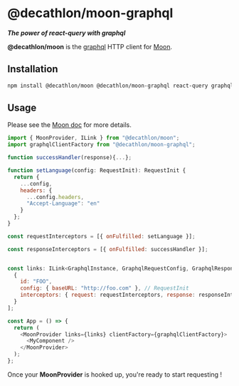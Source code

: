 # @decathlon/moon-graphql

_**The power of react-query with graphql**_

**@decathlon/moon** is the [graphql](https://github.com/prisma-labs/graphql-request) HTTP client for [Moon](https://github.com/Decathlon/moon). 

## Installation

```bash
npm install @decathlon/moon @decathlon/moon-graphql react-query graphql graphql-request --save
```

## Usage

Please see the [Moon doc](https://github.com/Decathlon/moon/blob/master/README.md) for more details.

```js
import { MoonProvider, ILink } from "@decathlon/moon";
import graphqlClientFactory from "@decathlon/moon-graphql";

function successHandler(response){...};

function setLanguage(config: RequestInit): RequestInit {
  return {
    ...config,
    headers: {
      ...config.headers,
      "Accept-Language": "en"
    }
  };
}

const requestInterceptors = [{ onFulfilled: setLanguage }];

const responseInterceptors = [{ onFulfilled: successHandler }];


const links: ILink<GraphqlInstance, GraphqlRequestConfig, GraphqlResponse>[] = [
  {
    id: "FOO",
    config: { baseURL: "http://foo.com" }, // RequestInit
    interceptors: { request: requestInterceptors, response: responseInterceptors }
  }
];

const App = () => {
  return (
    <MoonProvider links={links} clientFactory={graphqlClientFactory}>
      <MyComponent />
    </MoonProvider>
  );
};

```

Once your **MoonProvider** is hooked up, you're ready to start requesting !
